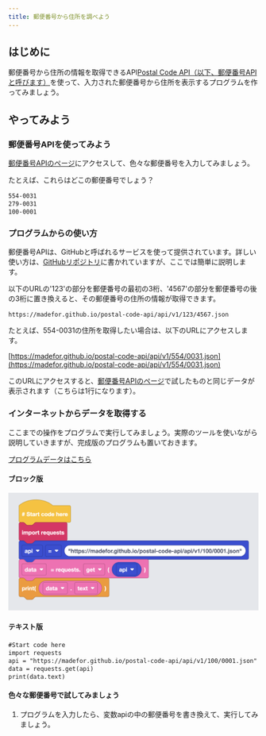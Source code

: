 ```yaml
---
title: 郵便番号から住所を調べよう
---
```

## はじめに
郵便番号から住所の情報を取得できるAPI[Postal Code API（以下、郵便番号APIと呼びます）](https://madefor.github.io/postal-code-api/)を使って、入力された郵便番号から住所を表示するプログラムを作ってみましょう。

## やってみよう
### 郵便番号APIを使ってみよう
[郵便番号APIのページ](https://madefor.github.io/postal-code-api/)にアクセスして、色々な郵便番号を入力してみましょう。

たとえば、これらはどこの郵便番号でしょう？
```
554-0031
279-0031
100-0001
```

### プログラムからの使い方
郵便番号APIは、GitHubと呼ばれるサービスを使って提供されています。詳しい使い方は、[GitHubリポジトリ](https://github.com/madefor/postal-code-api)に書かれていますが、ここでは簡単に説明します。

以下のURLの'123'の部分を郵便番号の最初の3桁、'4567'の部分を郵便番号の後の3桁に置き換えると、その郵便番号の住所の情報が取得できます。

```
https://madefor.github.io/postal-code-api/api/v1/123/4567.json
```

たとえば、554-0031の住所を取得したい場合は、以下のURLにアクセスします。

[https://madefor.github.io/postal-code-api/api/v1/554/0031.json](https://madefor.github.io/postal-code-api/api/v1/554/0031.json)

このURLにアクセスすると、[郵便番号APIのページ](https://madefor.github.io/postal-code-api/)で試したものと同じデータが表示されます（こちらは1行になります）。

### インターネットからデータを取得する
ここまでの操作をプログラムで実行してみましょう。実際のツールを使いながら説明していきますが、完成版のプログラムも置いておきます。

[プログラムデータはこちら](https://app.edublocks.org/project/C07T9nfaVWeZkZj3D6DF7vZPGlM2/I1o7HSHZyY22T7gHuXkD
)

#### ブロック版
![](/images/python/webapi/01.png)


#### テキスト版
```python!
#Start code here
import requests
api = "https://madefor.github.io/postal-code-api/api/v1/100/0001.json"
data = requests.get(api)
print(data.text)
```

#### 色々な郵便番号で試してみましょう
1. プログラムを入力したら、変数apiの中の郵便番号を書き換えて、実行してみましょう。
